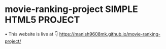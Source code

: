 # movie-ranking-project SIMPLE HTML5 PROJECT 

• This website is live at 👇 
https://manish9608mk.github.io/movie-ranking-project/
